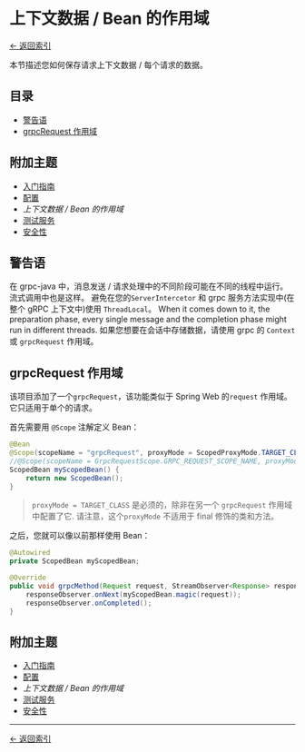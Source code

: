 # 上下文数据 / Bean 的作用域

[<- 返回索引](../index)

本节描述您如何保存请求上下文数据 / 每个请求的数据。

## 目录 <!-- omit in toc -->

- [警告语](#a-word-of-warning)
- [grpcRequest 作用域](#grpcrequest-scope)

## 附加主题 <!-- omit in toc -->

- [入门指南](getting-started)
- [配置](configuration)
- *上下文数据 / Bean 的作用域*
- [测试服务](testing)
- [安全性](security)

## 警告语

在 grpc-java 中，消息发送 / 请求处理中的不同阶段可能在不同的线程中运行。 流式调用中也是这样。 避免在您的`ServerIntercetor` 和 grpc 服务方法实现中(在整个 gRPC 上下文中)使用 `ThreadLocal`。 When it comes down to it, the preparation phase, every single message and the completion phase might run in different threads. 如果您想要在会话中存储数据，请使用 grpc 的 `Context` 或 `grpcRequest` 作用域。

## grpcRequest 作用域

该项目添加了一个`grpcRequest`，该功能类似于 Spring Web 的`request` 作用域。 它只适用于单个的请求。

首先需要用 `@Scope` 注解定义 Bean：

````java
@Bean
@Scope(scopeName = "grpcRequest", proxyMode = ScopedProxyMode.TARGET_CLASS)
//@Scope(scopeName = GrpcRequestScope.GRPC_REQUEST_SCOPE_NAME, proxyMode = ScopedProxyMode.TARGET_CLASS)
ScopedBean myScopedBean() {
    return new ScopedBean();
}
````

> `proxyMode = TARGET_CLASS` 是必须的，除非在另一个 `grpcRequest` 作用域中配置了它. 请注意，这个`proxyMode` 不适用于 final 修饰的类和方法。

之后，您就可以像以前那样使用 Bean：

````java
@Autowired
private ScopedBean myScopedBean;

@Override
public void grpcMethod(Request request, StreamObserver<Response> responseObserver) {
    responseObserver.onNext(myScopedBean.magic(request));
    responseObserver.onCompleted();
}
````

## 附加主题 <!-- omit in toc -->

- [入门指南](getting-started)
- [配置](configuration)
- *上下文数据 / Bean 的作用域*
- [测试服务](testing)
- [安全性](security)

----------

[<- 返回索引](../index)
